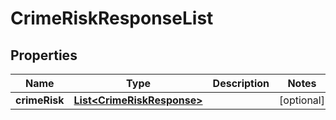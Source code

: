 

# CrimeRiskResponseList


## Properties

Name | Type | Description | Notes
------------ | ------------- | ------------- | -------------
**crimeRisk** | [**List&lt;CrimeRiskResponse&gt;**](CrimeRiskResponse.md) |  |  [optional]



